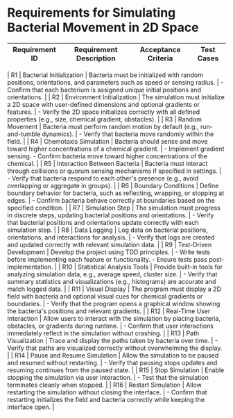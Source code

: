 # Requirements for Simulating Bacterial Movement in 2D Space

| **Requirement ID** | **Requirement Description**                  | **Acceptance Criteria**                                                                                      | **Test Cases**                                                                                                     |
|---------------------|----------------------------------------------|--------------------------------------------------------------------------------------------------------------|---------------------------------------------------------------------------------------------------------------------|

| R1                  | Bacterial Initialization                  | Bacteria must be initialized with random positions, orientations, and parameters such as speed or sensing radius. | - Confirm that each bacterium is assigned unique initial positions and orientations.                             |
| R2                  | Environment Initialization                  | The simulation must initialize a 2D space with user-defined dimensions and optional gradients or features.    | - Verify the 2D space initializes correctly with all defined properties (e.g., size, chemical gradient, obstacles). |
| R3                  | Random Movement                           | Bacteria must perform random motion by default (e.g., run-and-tumble dynamics).                              | - Verify that bacteria move randomly within the field.                                                           |
| R4                  | Chemotaxis Simulation                     | Bacteria should sense and move toward higher concentrations of a chemical gradient.                          | - Implement gradient sensing. - Confirm bacteria move toward higher concentrations of the chemical.              |
| R5                  | Interaction Between Bacteria              | Bacteria must interact through collisions or quorum sensing mechanisms if specified in settings.              | - Verify that bacteria respond to each other's presence (e.g., avoid overlapping or aggregate in groups).         |
| R6                  | Boundary Conditions                       | Define boundary behavior for bacteria, such as reflecting, wrapping, or stopping at edges.                   | - Confirm bacteria behave correctly at boundaries based on the specified condition.                               |
| R7                  | Simulation Step                           | The simulation must progress in discrete steps, updating bacterial positions and orientations.                | - Verify that bacterial positions and orientations update correctly with each simulation step.                    |
| R8                 | Data Logging                              | Log data on bacterial positions, orientations, and interactions for analysis.                                | - Verify that logs are created and updated correctly with relevant simulation data.                               |
| R9                 | Test-Driven Development                   | Develop the project using TDD principles.                                                                   | - Write tests before implementing each feature or functionality. - Ensure tests pass post-implementation.         |
| R10                 | Statistical Analysis Tools                  | Provide built-in tools for analyzing simulation data, e.g., average speed, cluster size.                      | - Verify that summary statistics and visualizations (e.g., histograms) are accurate and match logged data.            |
| R11                  | Visual Display                            | The program must display a 2D field with bacteria and optional visual cues for chemical gradients or boundaries. | - Verify that the program opens a graphical window showing the bacteria's positions and relevant gradients.      |
| R12                 | Real-Time User Interaction                  | Allow users to interact with the simulation by placing bacteria, obstacles, or gradients during runtime.       | - Confirm that user interactions immediately reflect in the simulation without crashing.                             |
| R13                 | Path Visualization                          | Trace and display the paths taken by bacteria over time.                                                     | - Verify that paths are visualized correctly without overwhelming the display.                                       |
| R14                 | Pause and Resume Simulation               | Allow the simulation to be paused and resumed without restarting.                                            | - Verify that pausing stops updates and resuming continues from the paused state.                                 |
| R15                 | Stop Simulation                           | Enable stopping the simulation via user interaction.                                                        | - Test that the simulation terminates cleanly when stopped.                                                      |
| R16                 | Restart Simulation                        | Allow restarting the simulation without closing the interface.                                               | - Confirm that restarting initializes the field and bacteria correctly while keeping the interface open.           |

